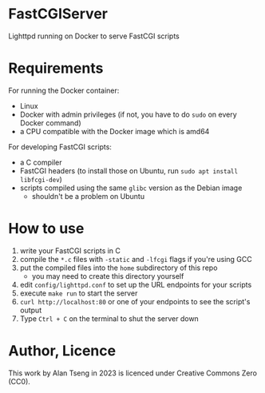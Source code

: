 # FastCGIServer
Lighttpd running on Docker to serve FastCGI scripts

# Requirements

For running the Docker container:
- Linux
- Docker with admin privileges (if not, you have to do `sudo` on every Docker command)
- a CPU compatible with the Docker image which is amd64

For developing FastCGI scripts:
- a C compiler
- FastCGI headers (to install those on Ubuntu, run `sudo apt install libfcgi-dev`)
- scripts compiled using the same `glibc` version as the Debian image
  - shouldn't be a problem on Ubuntu

# How to use

1. write your FastCGI scripts in C
2. compile the `*.c` files with `-static` and `-lfcgi` flags if you're using GCC
3. put the compiled files into the `home` subdirectory of this repo
   - you may need to create this directory yourself
4. edit `config/lighttpd.conf` to set up the URL endpoints for your scripts
5. execute `make run` to start the server
6. `curl http://localhost:80` or one of your endpoints to see the script's output
7. Type `Ctrl + C` on the terminal to shut the server down

# Author, Licence

This work by Alan Tseng in 2023 is licenced under Creative Commons Zero (CC0).
